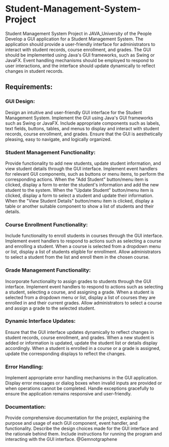 # Student-Management-System-Project
Student Management System Project in JAVA_University of the People
Develop a GUI application for a Student Management System. 
The application should provide a user-friendly interface for administrators to interact with student records, course enrollment, and grades. The GUI should be implemented using Java's GUI frameworks, such as Swing or JavaFX. Event handling mechanisms should be employed to respond to user interactions, and the interface should update dynamically to reflect changes in student records.
## Requirements:
### GUI Design:

Design an intuitive and user-friendly GUI interface for the Student Management System.
Implement the GUI using Java's GUI frameworks such as Swing or JavaFX.
Include appropriate components such as labels, text fields, buttons, tables, and menus to display and interact with student records, course enrollment, and grades.
Ensure that the GUI is aesthetically pleasing, easy to navigate, and logically organized.
### Student Management Functionality:

Provide functionality to add new students, update student information, and view student details through the GUI interface.
Implement event handlers for relevant GUI components, such as buttons or menu items, to perform the corresponding actions.
When the "Add Student" button/menu item is clicked, display a form to enter the student's information and add the new student to the system.
When the "Update Student" button/menu item is clicked, display a form to select a student and update their information.
When the "View Student Details" button/menu item is clicked, display a table or another suitable component to show a list of students and their details.
### Course Enrollment Functionality:

Include functionality to enroll students in courses through the GUI interface.
Implement event handlers to respond to actions such as selecting a course and enrolling a student.
When a course is selected from a dropdown menu or list, display a list of students eligible for enrollment.
Allow administrators to select a student from the list and enroll them in the chosen course.
### Grade Management Functionality:

Incorporate functionality to assign grades to students through the GUI interface.
Implement event handlers to respond to actions such as selecting a student, selecting a course, and assigning a grade.
When a student is selected from a dropdown menu or list, display a list of courses they are enrolled in and their current grades.
Allow administrators to select a course and assign a grade to the selected student.
### Dynamic Interface Updates:

Ensure that the GUI interface updates dynamically to reflect changes in student records, course enrollment, and grades.
When a new student is added or information is updated, update the student list or details display accordingly.
When a student is enrolled in a course or a grade is assigned, update the corresponding displays to reflect the changes.
### Error Handling:

Implement appropriate error handling mechanisms in the GUI application.
Display error messages or dialog boxes when invalid inputs are provided or when operations cannot be completed.
Handle exceptions gracefully to ensure the application remains responsive and user-friendly.
### Documentation:

Provide comprehensive documentation for the project, explaining the purpose and usage of each GUI component, event handler, and functionality.
Describe the design choices made for the GUI interface and the rationale behind them.
Include instructions for running the program and interacting with the GUI interface.
@Gemnotgraphene
